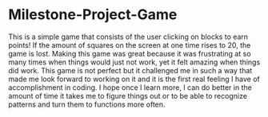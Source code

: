 # Milestone-Project-Game
This is a simple game that consists of the user clicking on blocks to earn points!
If the amount of squares on the screen at one time rises to 20, the game is lost.
Making this game was great because it was frustrating at so many times when things would just not work, yet it felt amazing when things did work. 
This game is not perfect but it challenged me in such a way that made me look forward to working on it and it is the first real feeling I have of accomplishment in coding.
I hope once I learn more, I can do better in the amount of time it takes me to figure things out or to be able to recognize patterns and turn them to functions more often.
